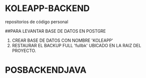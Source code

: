 # KOLEAPP-BACKEND
repositorios de código personal


##PARA LEVANTAR BASE DE DATOS EN POSTGRE
1. CREAR BASE DE DATOS CON NOMBRE 'KOLEAPP'
2. RESTAURAR EL BACKUP FULL 'fullbk' UBICADO EN LA RAIZ DEL PROYECTO.
# POSBACKENDJAVA
